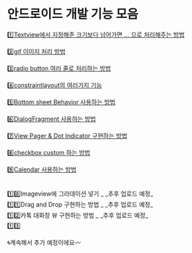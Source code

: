 # 안드로이드 개발 기능 모음
1️⃣[Textview에서 지정해준 크기보다 넘어가면 ... 으로 처리해주는 방법](https://github.com/Yanghyesun/AndroidArticle/blob/master/01.md)

2️⃣[gif 이미지 처리 방법](https://github.com/Yanghyesun/AndroidArticle/blob/master/02.md)

3️⃣[radio button 여러 줄로 처리하는 방법](https://github.com/Yanghyesun/AndroidArticle/blob/master/03.md)

4️⃣[constraintlayout의 여러가지 기능](https://github.com/Yanghyesun/AndroidArticle/blob/master/04.md)

5️⃣[Bottom sheet Behavior 사용하는 방법](https://github.com/Yanghyesun/AndroidArticle/blob/master/05.md)

6️⃣[DialogFragment 사용하는 방법](https://github.com/Yanghyesun/AndroidArticle/blob/master/06.md)

7️⃣[View Pager & Dot Indicator 구현하는 방법](https://github.com/Yanghyesun/AndroidArticle/blob/master/07.md)

8️⃣[checkbox custom 하는 방법](https://github.com/Yanghyesun/AndroidArticle/blob/master/08.md)

9️⃣[Calendar 사용하는 방법](https://github.com/Yanghyesun/AndroidArticle/blob/master/09.md)

<br/>
1️⃣0️⃣Imageview에 그라데이션 넣기 _ _추후 업로드 예정_ <br/>
1️⃣1️⃣Drag and Drop 구현하는 방법 _ _추후 업로드 예정_ <br/>
1️⃣2️⃣카톡 대화창 뷰 구현하는 방법 _ _추후 업로드 예정_ <br/>
1️⃣3️⃣<br/>

🌀계속해서 추가 예정이에요〰️
